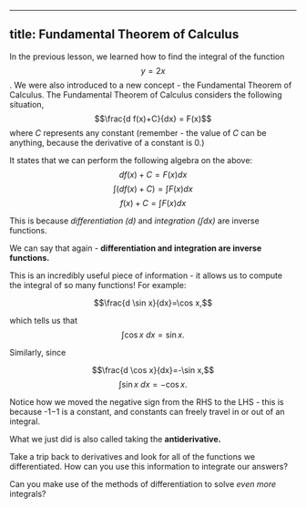 
---
title: Fundamental Theorem of Calculus
---
In the previous lesson, we learned how to find the integral of the function $$y=2x$$. We were also introduced to a new concept - the Fundamental Theorem of Calculus. The Fundamental Theorem of Calculus considers the following situation,$$\frac{d f(x)+C}{dx} = F(x)$$where $C$ represents any constant (remember - the value of $C$ can be anything, because the derivative of a constant is 0.)

It states that we can perform the following algebra on the above:$$d f(x)+C =F(x) dx$$
$$∫(df(x)+C)=∫F(x)dx$$
$$f(x)+C=∫F(x)dx$$

This is because  _differentiation ($d$)_  and  _integration ($\int dx$)_  are inverse functions.

We can say that again -  **differentiation and integration are inverse functions.**

This is an incredibly useful piece of information - it allows us to compute the integral of so many functions! For example:

$$\frac{d \sin x}{dx}​=\cos x,$$

which tells us that
$$∫ \cos x  \ dx=\sin x.$$

Similarly, since

$$\frac{d \cos x}{dx}​=-\sin x,$$
$$∫ \sin x  \ dx=-\cos x.$$

Notice how we moved the negative sign from the RHS to the LHS - this is because  -1−1  is a constant, and constants can freely travel in or out of an integral.  

What we just did is also called taking the  **antiderivative.**

Take a trip back to derivatives and look for all of the functions we differentiated. How can you use this information to integrate our answers?

Can you make use of the methods of differentiation to solve  _even more_  integrals?
<!--stackedit_data:
eyJoaXN0b3J5IjpbMTEzNTQ5MzYyOCwxODU2MzU0ODc4LC0yMT
IzMzQ5ODcsODcxNjQyODg1LDIwNDAyOTc2MjJdfQ==
-->
